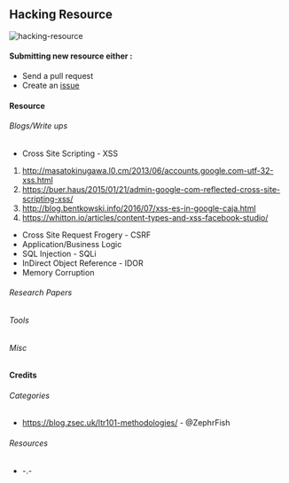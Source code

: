 ## Hacking Resource
![hacking-resource](https://github.com/dhaval17/hacking-resources/raw/assets/images/hacker.jpg)


#### Submitting new resource either :
- Send a pull request
- Create an [issue](https://github.com/dhaval17/hacking-resources/issues/new)

#### Resource

###### Blogs/Write ups

- Cross Site Scripting - XSS

1. http://masatokinugawa.l0.cm/2013/06/accounts.google.com-utf-32-xss.html
2. https://buer.haus/2015/01/21/admin-google-com-reflected-cross-site-scripting-xss/
3. http://blog.bentkowski.info/2016/07/xss-es-in-google-caja.html
4. https://whitton.io/articles/content-types-and-xss-facebook-studio/

- Cross Site Request Frogery - CSRF
- Application/Business Logic
- SQL Injection - SQLi
- InDirect Object Reference - IDOR
- Memory Corruption

###### Research Papers

###### Tools

###### Misc


#### Credits

###### Categories 
- https://blog.zsec.uk/ltr101-methodologies/ - @ZephrFish

###### Resources
- -.-